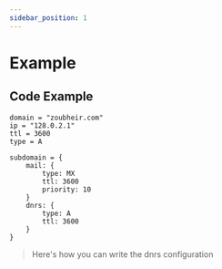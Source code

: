 ```yaml
---
sidebar_position: 1
---
```


# Example

## Code Example

```dnrs
domain = "zoubheir.com"
ip = "128.0.2.1"
ttl = 3600
type = A

subdomain = {
    mail: {
        type: MX
        ttl: 3600
        priority: 10
    }
    dnrs: {
        type: A
        ttl: 3600
    }
}
```

> Here's how you can write the dnrs configuration